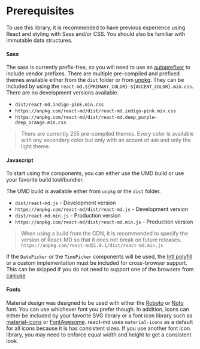 # Prerequisites
To use this library, it is recommended to have previous experience using React
and styling with Sass and/or CSS. You should also be familiar with immutable data
structures.

#### Sass
The sass is currently prefix-free, so you will need to use an [autoprefixer](https://github.com/postcss/autoprefixer)
to include vendor prefixes. There are multiple pre-compiled and prefixed themes available either from the `dist` folder or from [unpkg](https://unpkg.com).
They can be included by using the `react-md.${PRIMARY_COLOR}-${ACCENT_COLOR}.min.css`. There are no development versions available.

- `dist/react-md.indigo-pink.min.css`
- `https://unpkg.com/react-md/dist/react-md.indigo-pink.min.css`
- `https://unpkg.com/react-md/dist/react-md.deep_purple-deep_orange.min.css`

> There are currently 255 pre-compiled themes. Every color is available with any secondary color but only with an accent of `400` and only the light theme.


#### Javascript
To start using the components, you can either use the UMD build or use your favorite build tool/bundler.

The UMD build is available either from `unpkg` or the `dist` folder.

- `dist/react-md.js` - Development version
- `https://unpkg.com/react-md/dist/react-md.js` - Development version
- `dist/react-md.min.js` - Production version
- `https://unpkg.com/react-md/dist/react-md.min.js` - Production version

> When using a build from the CDN, it is recommended to specify the version of React-MD so that it does not break on future releases.
`https://unpkg.com/react-md@1.0.1/dist/react-md.min.js`

If the `DatePicker` or the `TimePicker` components will be used, the [Intl polyfill](https://github.com/andyearnshaw/Intl.js/)
or a custom implementation must be included for cross-browser support. This can be skipped if you do
not need to support one of the browsers from [caniuse](http://caniuse.com/#search=intl)


#### Fonts
Material design was designed to be used with either the [Roboto](https://www.google.com/fonts/specimen/Roboto)
or [Noto](https://www.google.com/get/noto/) font. You can use whichever font you prefer though. In addition,
icons can either be included by your favorite SVG library or a font icon library such as 
[material-icons](https://design.google.com/icons/) or [FontAwesome](http://fontawesome.io/). react-md uses
`material-icons` as a default for all icons because it is has consistent sizes. If you use another font icon library,
you may need to enforce equal width and height to get a consistent look.
